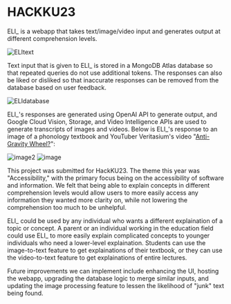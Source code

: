 # HACKKU23

ELI_ is a webapp that takes text/image/video input and generates output at different comprehension levels.

![ELItext](https://user-images.githubusercontent.com/94943097/233203089-2e298e4c-4dc5-4b22-bc10-d7bb409d7ab1.png)

Text input that is given to ELI_ is stored in a MongoDB Atlas database so that repeated queries do not use additional tokens.
The responses can also be liked or disliked so that inaccurate responses can be removed from the database based on user feedback.

![ELIdatabase](https://user-images.githubusercontent.com/94943097/233204726-8e5b037e-e1ab-4e5e-b6a5-4491ad23079d.png)

ELI_'s responses are generated using OpenAI API to generate output, and Google Cloud Vision, Storage, and Video Intelligence APIs are used to 
generate transcripts of images and videos. Below is ELI_'s response to an image of a phonology textbook and YouTuber Veritasium's video "[Anti-Gravity Wheel?](https://www.youtube.com/watch?v=GeyDf4ooPdo)":

![image2](https://user-images.githubusercontent.com/94943097/233733859-06b346b0-b052-4213-95e0-9aba6f0041c4.png)
![image](https://user-images.githubusercontent.com/94943097/233733865-cf76d8f0-7f6d-4382-b6d6-a2c263cb3d67.png)

This project was submitted for HackKU23. The theme this year was "Accessibility," with the primary focus being on the accessibility of software and information.
We felt that being able to explain concepts in different comprehension levels would allow users to more easily access any information they wanted more clarity on,
while not lowering the comprehension too much to be unhelpful.

ELI_ could be used by any individual who wants a different explaination of a topic or concept. A parent or an individual working in the education field could use ELI_
to more easily explain complicated concepts to younger individuals who need a lower-level explaination. Students can use the image-to-text feature to get explainations
of their textbook, or they can use the video-to-text feature to get explainations of entire lectures.

Future improvements we can implement include enhancing the UI, hosting the webapp, upgrading the database logic to merge similar inputs, and updating the image
processing feature to lessen the likelihood of "junk" text being found.
